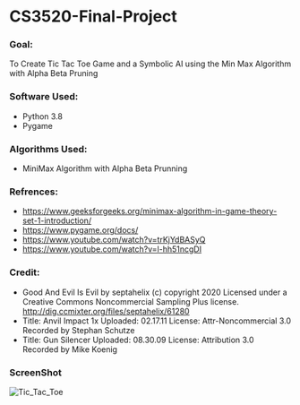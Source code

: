 # CS3520-Final-Project

### Goal: 
To Create Tic Tac Toe Game and a Symbolic AI using the Min Max Algorithm with Alpha Beta Pruning

### Software Used: 
  - Python 3.8
  - Pygame
  
### Algorithms Used:
  - MiniMax Algorithm with Alpha Beta Prunning 
  
### Refrences:
  - https://www.geeksforgeeks.org/minimax-algorithm-in-game-theory-set-1-introduction/
  - https://www.pygame.org/docs/
  - https://www.youtube.com/watch?v=trKjYdBASyQ
  - https://www.youtube.com/watch?v=l-hh51ncgDI
### Credit:
  - Good And Evil Is Evil by septahelix (c) copyright 2020 Licensed under a Creative Commons Noncommercial Sampling Plus license. http://dig.ccmixter.org/files/septahelix/61280 
  - Title: Anvil Impact 1x
    Uploaded: 02.17.11
    License: Attr-Noncommercial 3.0
    Recorded by Stephan Schutze
  - Title: Gun Silencer
    Uploaded: 08.30.09
    License: Attribution 3.0
    Recorded by Mike Koenig
### **ScreenShot**
![Tic_Tac_Toe](https://user-images.githubusercontent.com/52595651/79795976-a1293c80-8309-11ea-9b8f-da839804dad3.png)
